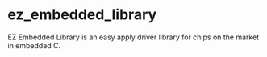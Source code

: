 # ez_embedded_library
EZ Embedded Library is an easy apply driver library for chips on the market in embedded C.
